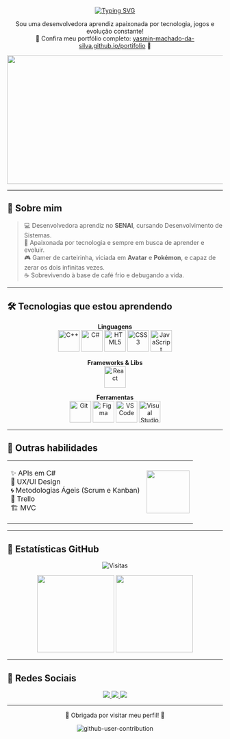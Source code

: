 <div align="center">

<!-- ✨ Typing Effect -->
[![Typing SVG](https://readme-typing-svg.herokuapp.com?font=Press+Start+2P&size=20&duration=2500&pause=800&color=6A41CD&center=true&vCenter=true&width=900&height=60&lines=Ol%C3%A1%2C+bem-vindo%28a%29;Hi%2C+Welcome)](https://git.io/typing-svg)

Sou uma desenvolvedora aprendiz apaixonada por tecnologia, jogos e evolução constante!<br>
💼 Confira meu portfólio completo: [yasmin-machado-da-silva.github.io/portifolio](https://yasmin-machado-da-silva.github.io/portifolio/) 💼


<img width="4950" height="300" alt="Banner" src="https://github.com/user-attachments/assets/bcfc2f0f-d7a1-420c-987c-2a618d7cd526" />

</div>

---

## 💬 Sobre mim
> 💻 Desenvolvedora aprendiz no **SENAI**, cursando Desenvolvimento de Sistemas.  
> 🚀 Apaixonada por tecnologia e sempre em busca de aprender e evoluir.  
> 🎮 Gamer de carteirinha, viciada em **Avatar** e **Pokémon**, e capaz de zerar os dois infinitas vezes.  
> ☕ Sobrevivendo à base de café frio e debugando a vida.  

---

## 🛠️ Tecnologias que estou aprendendo

<div align="center">
  
**Linguagens**  
<img src="https://cdn.jsdelivr.net/gh/devicons/devicon/icons/cplusplus/cplusplus-plain.svg" width="50" title="C++"/>
<img src="https://cdn.jsdelivr.net/gh/devicons/devicon/icons/csharp/csharp-original.svg" width="50" title="C#"/>
<img src="https://cdn.jsdelivr.net/gh/devicons/devicon/icons/html5/html5-original.svg" width="50" title="HTML5"/>
<img src="https://cdn.jsdelivr.net/gh/devicons/devicon/icons/css3/css3-original.svg" width="50" title="CSS3"/>
<img src="https://cdn.jsdelivr.net/gh/devicons/devicon/icons/javascript/javascript-original.svg" width="50" title="JavaScript"/>

**Frameworks & Libs**  
<img src="https://cdn.jsdelivr.net/gh/devicons/devicon/icons/react/react-original.svg" width="50" title="React"/>

**Ferramentas**  
<img src="https://cdn.jsdelivr.net/gh/devicons/devicon/icons/git/git-original.svg" width="50" title="Git"/>
<img src="https://cdn.jsdelivr.net/gh/devicons/devicon/icons/figma/figma-original.svg" width="50" title="Figma"/>
<img src="https://cdn.jsdelivr.net/gh/devicons/devicon/icons/vscode/vscode-original.svg" width="50" title="VS Code"/>
<img src="https://cdn.jsdelivr.net/gh/devicons/devicon/icons/visualstudio/visualstudio-plain.svg" width="50" title="Visual Studio"/>

</div>

---

## 🧠 Outras habilidades

<table align="center" border="0" cellspacing="0" cellpadding="0">
<tr>
<td align="left">

✨ APIs em C#  
🎨 UX/UI Design  
🌀 Metodologias Ágeis (Scrum e Kanban)  
📌 Trello  
🏗️ MVC  

</td>
<td align="center">
<img src="https://media.tenor.com/U0L7fmkcNo0AAAAi/uxie-shiny.gif" width="100"/>
</td>
</tr>
</table>


---

## 👾 Estatísticas GitHub

<div align="center">

![Visitas](https://komarev.com/ghpvc/?username=Yasmin-Machado-da-Silva&color=6a41cd&style=flat-square)

<img src="https://github-readme-streak-stats.herokuapp.com/?user=Yasmin-Machado-da-Silva&theme=midnight-purple&hide_border=true" height="180em" />
<img src="https://github-readme-stats.vercel.app/api/top-langs/?username=Yasmin-Machado-da-Silva&layout=compact&langs_count=7&bg_color=000000&title_color=6a41cd&text_color=ffffff&hide_border=true" height="180em" />

</div>

---

## 🎀 Redes Sociais

<div align="center">
  <a href="https://www.instagram.com/y4smin_machad0/" target="_blank">
    <img src="https://img.shields.io/badge/Instagram-6a41cd?style=for-the-badge&logo=instagram&logoColor=white"/>
  </a>
  <a href="mailto:yasminmachadodasilva01@gmail.com">
    <img src="https://img.shields.io/badge/Gmail-6a41cd?style=for-the-badge&logo=gmail&logoColor=white"/>
  </a>
  <a href="https://www.linkedin.com/in/yasmin-machado-da-silva-42ba62377/" target="_blank">
    <img src="https://img.shields.io/badge/LinkedIn-6a41cd?style=for-the-badge&logo=linkedin&logoColor=white"/>
  </a>
</div>

---

<div align="center">
🌸 Obrigada por visitar meu perfil! 🌸  

![github-user-contribution](https://github.com/user-attachments/assets/2e06722f-1a6f-4042-8a17-a2810fc17978)
<svg viewBox="-16 -32 880 192" width="880" height="192" xmlns="http://www.w3.org/2000/svg">
</div>
